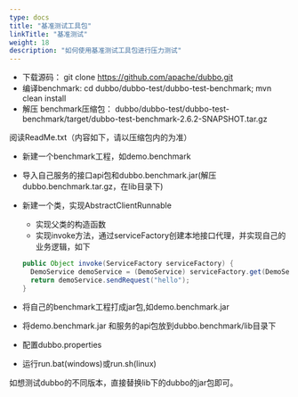 ```yaml
---
type: docs
title: "基准测试工具包"
linkTitle: "基准测试"
weight: 18
description: "如何使用基准测试工具包进行压力测试"
---
```


* 下载源码： git clone https://github.com/apache/dubbo.git  
* 编译benchmark: cd dubbo/dubbo-test/dubbo-test-benchmark; mvn clean install  
* 解压 benchmark压缩包： dubbo/dubbo-test/dubbo-test-benchmark/target/dubbo-test-benchmark-2.6.2-SNAPSHOT.tar.gz 

阅读ReadMe.txt（内容如下，请以压缩包内的为准）

* 新建一个benchmark工程，如demo.benchmark
* 导入自己服务的接口api包和dubbo.benchmark.jar(解压dubbo.benchmark.tar.gz，在lib目录下)
* 新建一个类，实现AbstractClientRunnable

    * 实现父类的构造函数
    * 实现invoke方法，通过serviceFactory创建本地接口代理，并实现自己的业务逻辑，如下

    ```java
    public Object invoke(ServiceFactory serviceFactory) {
      DemoService demoService = (DemoService) serviceFactory.get(DemoService.class);
      return demoService.sendRequest("hello");
    }
    ```
* 将自己的benchmark工程打成jar包,如demo.benchmark.jar
* 将demo.benchmark.jar 和服务的api包放到dubbo.benchmark/lib目录下
* 配置dubbo.properties
* 运行run.bat(windows)或run.sh(linux)

如想测试dubbo的不同版本，直接替换lib下的dubbo的jar包即可。 
 
